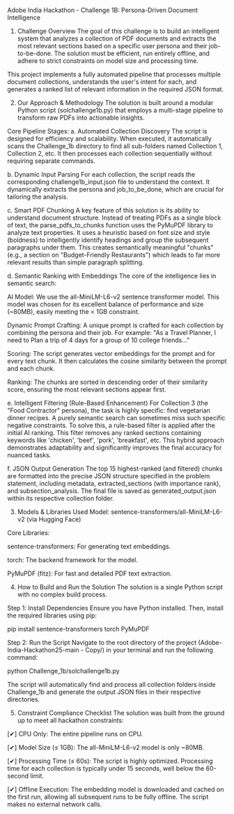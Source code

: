 Adobe India Hackathon - Challenge 1B: Persona-Driven Document Intelligence
1. Challenge Overview
The goal of this challenge is to build an intelligent system that analyzes a collection of PDF documents and extracts the most relevant sections based on a specific user persona and their job-to-be-done. The solution must be efficient, run entirely offline, and adhere to strict constraints on model size and processing time.

This project implements a fully automated pipeline that processes multiple document collections, understands the user's intent for each, and generates a ranked list of relevant information in the required JSON format.

2. Our Approach & Methodology
The solution is built around a modular Python script (solchallenge1b.py) that employs a multi-stage pipeline to transform raw PDFs into actionable insights.

Core Pipeline Stages:
a. Automated Collection Discovery
The script is designed for efficiency and scalability. When executed, it automatically scans the Challenge_1b directory to find all sub-folders named Collection 1, Collection 2, etc. It then processes each collection sequentially without requiring separate commands.

b. Dynamic Input Parsing
For each collection, the script reads the corresponding challenge1b_input.json file to understand the context. It dynamically extracts the persona and job_to_be_done, which are crucial for tailoring the analysis.

c. Smart PDF Chunking
A key feature of this solution is its ability to understand document structure. Instead of treating PDFs as a single block of text, the parse_pdfs_to_chunks function uses the PyMuPDF library to analyze text properties. It uses a heuristic based on font size and style (boldness) to intelligently identify headings and group the subsequent paragraphs under them. This creates semantically meaningful "chunks" (e.g., a section on "Budget-Friendly Restaurants") which leads to far more relevant results than simple paragraph splitting.

d. Semantic Ranking with Embeddings
The core of the intelligence lies in semantic search:

AI Model: We use the all-MiniLM-L6-v2 sentence transformer model. This model was chosen for its excellent balance of performance and size (~80MB), easily meeting the < 1GB constraint.

Dynamic Prompt Crafting: A unique prompt is crafted for each collection by combining the persona and their job. For example: "As a Travel Planner, I need to Plan a trip of 4 days for a group of 10 college friends..."

Scoring: The script generates vector embeddings for the prompt and for every text chunk. It then calculates the cosine similarity between the prompt and each chunk.

Ranking: The chunks are sorted in descending order of their similarity score, ensuring the most relevant sections appear first.

e. Intelligent Filtering (Rule-Based Enhancement)
For Collection 3 (the "Food Contractor" persona), the task is highly specific: find vegetarian dinner recipes. A purely semantic search can sometimes miss such specific negative constraints. To solve this, a rule-based filter is applied after the initial AI ranking. This filter removes any ranked sections containing keywords like 'chicken', 'beef', 'pork', 'breakfast', etc. This hybrid approach demonstrates adaptability and significantly improves the final accuracy for nuanced tasks.

f. JSON Output Generation
The top 15 highest-ranked (and filtered) chunks are formatted into the precise JSON structure specified in the problem statement, including metadata, extracted_sections (with importance rank), and subsection_analysis. The final file is saved as generated_output.json within its respective collection folder.

3. Models & Libraries Used
Model: sentence-transformers/all-MiniLM-L6-v2 (via Hugging Face)

Core Libraries:

sentence-transformers: For generating text embeddings.

torch: The backend framework for the model.

PyMuPDF (fitz): For fast and detailed PDF text extraction.

4. How to Build and Run the Solution
The solution is a single Python script with no complex build process.

Step 1: Install Dependencies
Ensure you have Python installed. Then, install the required libraries using pip:

pip install sentence-transformers torch PyMuPDF

Step 2: Run the Script
Navigate to the root directory of the project (Adobe-India-Hackathon25-main - Copy/) in your terminal and run the following command:

python Challenge_1b/solchallenge1b.py

The script will automatically find and process all collection folders inside Challenge_1b and generate the output JSON files in their respective directories.

5. Constraint Compliance Checklist
The solution was built from the ground up to meet all hackathon constraints:

[✔] CPU Only: The entire pipeline runs on CPU.

[✔] Model Size (≤ 1GB): The all-MiniLM-L6-v2 model is only ~80MB.

[✔] Processing Time (≤ 60s): The script is highly optimized. Processing time for each collection is typically under 15 seconds, well below the 60-second limit.

[✔] Offline Execution: The embedding model is downloaded and cached on the first run, allowing all subsequent runs to be fully offline. The script makes no external network calls.
